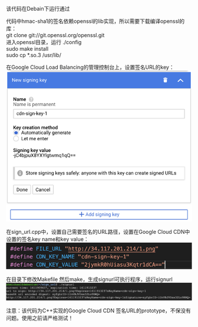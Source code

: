 该代码在Debain下运行通过

代码中hmac-sha1的签名依赖openssl的lib实现，所以需要下载编译openssl的库：   
git clone git://git.openssl.org/openssl.git   
进入openssl目录，运行 ./config   
sudo make install   
sudo cp *.so.3 /usr/lib/  

在Google Cloud Load Balancing的管理控制台上，设置签名URL的key：
![image](https://github.com/zhmichael007/google-cloud-demo/blob/master/cdn-sign-url-cpp/image/3.png)  

在sign_url.cpp中，设置自己需要签名的URL路径，设置在Google Cloud CDN中设置的签名key name和key value：
![image](https://github.com/zhmichael007/google-cloud-demo/blob/master/cdn-sign-url-cpp/image/1.png)  

在目录下修改Makefile 然后make，生成signurl可执行程序，运行signurl
![image](https://github.com/zhmichael007/google-cloud-demo/blob/master/cdn-sign-url-cpp/image/2.png)  

注意：该代码为C++实现的Google Cloud CDN 签名URL的prototype，不保没有问题。使用之前请严格测试！
